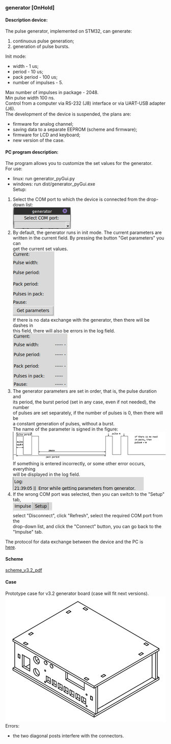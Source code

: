 ### generator  [OnHold]

#### Description device:  
The pulse generator, implemented on STM32, can generate:  
1. continuous pulse generation;  
2. generation of pulse bursts.  

Init mode:
- width - 1 us;  
- period - 10 us;  
- pack period - 100 us;  
- number of impulses - 5.  

Max number of impulses in package - 2048.  
Min pulse width 100 ns.  
Control from a computer via RS-232 (J8) interface or via UART-USB adapter (J6).  
The development of the device is suspended, the plans are:  
- firmware for analog channel;  
- saving data to a separate EEPROM (scheme and firmware);  
- firmware for LCD and keyboard;
- new version of the case.  

#### PC program description:
The program allows you to customize the set values for the generator.  
For use:  
- linux: run generator_pyGui.py  
- windows: run dist/generator_pyGui.exe  
Setup:  
1. Select the COM port to which the device is connected from the drop-down list:  
![1_select](docs/setup/1_select.png)  
2. By default, the generator runs in init mode. The current parameters are  
written in the current field. By pressing the button "Get parameters" you can  
get the current set values.  
![2_current](docs/setup/2_current.png)  
If there is no data exchange with the generator, then there will be dashes in  
this field, there will also be errors in the log field.  
![2_current_error](docs/setup/2_current_error.png)  
3. The generator parameters are set in order, that is, the pulse duration and  
its period, the burst period (set in any case, even if not needed), the number  
of pulses are set separately, if the number of pulses is 0, then there will be  
a constant generation of pulses, without a burst.  
The name of the parameter is signed in the figure:  
![3_setup](docs/setup/3_setup.png)  
If something is entered incorrectly, or some other error occurs, everything  
will be displayed in the log field.  
![3_error](docs/setup/3_error.png)  
4. If the wrong COM port was selected, then you can switch to the "Setup" tab,  
![4_setup](docs/setup/4_setup.png)  
select "Disconnect", click "Refresh", select the required COM port from the  
drop-down list, and click the "Connect" button, you can go back to the  
"Impulse" tab.  

The protocol for data exchange between the device and the PC is  
[here](https://htmlpreview.github.io/?https://github.com/piro-s/generator/blob/master/docs/protocol.html).  


#### Scheme  
[scheme_v3.2_pdf](docs/scheme/scheme_v3.2.pdf)  


#### Case  
Prototype case for v3.2 generator board (case will fit next versions).  
![prototype_v0_1](docs/case/prototype_v0.1.png)  
Errors:  
- the two diagonal posts interfere with the connectors.  